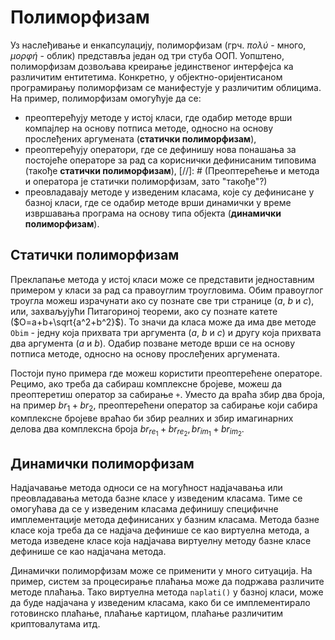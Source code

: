 # Полиморфизам

Уз наслеђивање и енкапсулацију, полиморфизам (грч. *πολύ* - много, *μορφή* -
облик) представља један од три стуба ООП. Уопштено, полиморфизам дозвољава
креирање јединственог интерфејса ка различитим ентитетима. Конкретно, у
објектно-оријентисаном програмирању полиморфизам се манифестује у различитим
облицима. На пример, полиморфизам омогућује да се:

* преоптерећују методе у истој класи, где одабир методе врши компајлер на
основу потписа методе, односно на основу прослеђених аргумената
(**статички полиморфизам**),
* преоптерећују оператори, где се дефинишу нова понашања за постојеће операторе
за рад са кориснички дефинисаним типовима (такође **статички полиморфизам**), [//]: # (Преоптерећење и метода и оператора је статички полиморфизам, зато "такође"?)
* преовладавају методе у изведеним класама, које су дефинисане у базној класи,
где се одабир методе врши динамички у време извршавања програма на основу типа
објекта (**динамички полиморфизам**).

## Статички полиморфизам

Преклапање метода у истој класи може се представити једноставним примером у
класи за рад са правоуглим троугловима. Обим правоуглог троугла можеш
израчунати ако су познате све три странице ($a$, $b$ и $c$), или, захваљујући
Питагориној теореми, ако су познате катете ($O=a+b+\sqrt{a^2+b^2}$). То значи
да класа може да има две методе `Obim` - једну која прихвата три аргумента
($a$, $b$ и $c$) и другу која прихвата два аргумента ($a$ и $b$). Одабир
позване методе врши се на основу потписа методе, односно на основу прослеђених
аргумената.

Постоји пуно примера где можеш користити преоптерећене операторе. Рецимо, ако
треба да сабираш комплексне бројеве, можеш да преоптеретиш оператор за сабирање
`+`. Уместо да враћа збир два броја, на пример $br_1+br_2$, преоптерећени
оператор за сабирање који сабира комплексне бројеве враћао би збир реалних и
збир имагинарних делова два комплексна броја
$br_{re_1}+br_{re_2},br_{im_1}+br_{im_2}$.

## Динамички полиморфизам

Надјачавање метода односи се на могућност надјачавања или преовладавања метода
базне класе у изведеним класама. Тиме се омогућава да се у изведеним класама
дефинишу специфичне имплементације метода дефинисаних у базним класама. Метода
базне класе која треба да се надјача дефинише се као виртуелна метода, а метода
изведене класе која надјачава виртуелну методу базне класе дефинише се као
надјачана метода.

Динамички полиморфизам може се применити у много ситуација. На пример, систем
за процесирање плаћања може да подржава различите методе плаћања. Тако
виртуелна метода `naplati()` у базној класи, може да буде надјачана у изведеним
класама, како би се имплементирало готовинско плаћање, плаћање картицом,
плаћање различитим криптовалутама итд.
